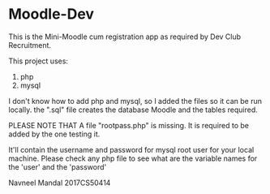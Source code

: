 # Moodle-Dev

This is the Mini-Moodle cum registration app as required by Dev Club Recruitment.

This project uses:
1. php
2. mysql

I don't know how to add php and mysql, so I added the files so it can be run locally.
the ".sql" file creates the database Moodle and the tables required.

PLEASE NOTE THAT A file "rootpass.php" is missing. It is required to be added by the one testing it.

It'll contain the username and password for mysql root user for your local machine.
Please check any php file to see what are the variable names for the 'user' and the 'password'


Navneel Mandal
2017CS50414
